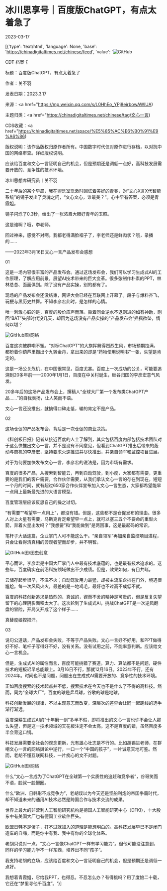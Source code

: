 # 冰川思享号｜百度版ChatGPT，有点太着急了

2023-03-17

[{'type': 'text/html', 'language': None, 'base': 'https://chinadigitaltimes.net/chinese/feed', 'value': '![GitHub](https://chinadigitaltimes.net/chinese/files/2023/03/image-1679090771725.png)



CDT 档案卡

标题：百度版ChatGPT，有点太着急了

作者：关不羽

发表日期：2023.3.17

来源：<a href="https://mp.weixin.qq.com/s/L0HhEo_YPj8eirbowAWlUA)

主题归类：<a href="https://chinadigitaltimes.net/chinese/tag/文心一言)

CDS收藏：<a href="https://chinadigitaltimes.net/space/%E5%85%AC%E6%B0%91%E9%A6%86)

版权说明：该作品版权归原作者所有。中国数字时代仅对原作进行存档，以对抗中国的网络审查。详细版权说明。







应该给百度和文心一言证明自己的机会，但是预期还是调低一点好，高科技发展需要开放的、竞争性的技术环境。



冰川思想库研究员丨关不羽

二十年后的某个早晨，我在盥洗室洗漱时回忆着美好的青春，对“文心X言X代智能系统”的镜子发出了灵魂之问，“文心文心，谁最美？”。心中早有答案，必须是青霞姐。

镜子闪烁了0.3秒，给出了一张浓眉大眼好青年的玉照。

这是谁啊？哦，李老师。

回过神来，感觉不对啊。我都老得满脸褶子了，李老师还是鲜肉状？哦，录播的……

——2023年3月16日文心一言产品发布会感想

01

这是一场内容很丰富的产品发布会。通过这场发布会，我们可以学习生成式AI的工作原理，了解应用前景，展望AI技术带来的巨大变革。很多张制作朴素的PPT，林林总总、面面俱到。除了没有产品实操，别的都有了。

现场的产品发布会还没结束，网评大会已经在互联网上开幕了。段子与爆料齐飞，玩梗与黑历史共舞。不知李彦宏此时，是怎样的心情。

唯一刺激心脏的是，百度的股价应声而落。靠着同业逆水不退则进的如有神助，刚回“BAT”头部时代没几天，却因为这场没有产品实操的“产品发布会”摇摇欲坠，情何以堪？

![GitHub](https://chinadigitaltimes.net/chinese/files/2023/03/post-693956-6414e7e90f49e.)图/网络

百度这次被群嘲不冤。“对标ChatGPT”的大旗挥舞得烈烈生风，市场预期拉满，都盼着你葫芦里掏出个九转金丹，拿出来的却是“药物使用说明书”一张，失望是肯定的。

这是一场公关危机，在中国很常见，百度尤甚。百度上一次成功的公关，可能要追溯到20多年前——2000年1月1日，百度在中关村诞生，硅谷归国的李彦宏意气风发。

20多年后的这场产品发布会上，撰稿人“全球大厂第一个发布类ChatGPT产品……”的自我表扬，让人笑而不语。

文心一言还没推出，就搞得口碑走低，输的肯定不是产品。

02

这场仓促的产品发布会，背后是一次仓促的商业决策。

《科创板日报》记者从接近百度的人士了解到，其实包括百度内部包括技术团队对于这么快推出文心一言，并不是没有不同意见，但看到ChatGPT推出后带来的轰动与商机的李彦宏，坚持要求火速推进并尽快推出，并亲自领军和监控项目进展。

对于为何要加快发布文心一言，李彦宏的说法是，因为市场有需求。



百度的很多产品，从搜索到智能云，再到自动驾驶，到小度，大家都有需要，更重要的是我们的客户需要，合作伙伴需要，从我们承认文心一言的存在到现在，短短一个月的时间，就有超过650家合作伙伴宣布加入文心一言生态，大家都希望能早一点用上最新最先进的大语言模型。



百度管理层应该反思自己的操之过切。

“有需要”“希望早一点用上”，都没有错。但是，这些都不是仓促发布的理由。很多人对上火星有需要，马斯克肯定希望早一点上，就可以塞三五个不要命的重型火箭，奔着火星出发吗？“我想要”和“我能做到”是两回事，这是最起码的常识。

笔杆子大话连篇，企业掌门人可不能这么干。“亲自领军”再加亲自监控项目进程，只会让看得清真相的旁观者望而却步，并不明智。

![GitHub](https://chinadigitaltimes.net/chinese/files/2023/03/post-693956-6414e7e9191b3.)图/图虫创意

平心而论，李彦宏是中国大厂掌门人中最有技术底蕴的，也是最有技术追求的。这些年，百度确实在前沿科技领域做出不少成绩。但是，效果如何，有目共睹。

云储存起步很早，不温不火；自动驾驶用力最猛，却被主流车企挡在门外，境遇很尴尬。每一次风风火火，最差的是一地鸡毛，最好也不过高不成低不就。

百度的科技创新追求是热烈的、真诚的，锲而不舍的精神是可贵的，但是反复失望留下的心理阴影面积太大了。这次轮到了生成式AI，挑战ChatGPT是一次逆风翻盘的冒险，开局又开成了这个样子……

真替度娘捏把汗。

03

说句公道话，产品发布会失败，不等于产品失败。文心一言好不好用，和PPT做得好不好、笔杆子写得好不好，没有关系。没有试用之前，不能率意判断。应该给文心一言机会。

但是，生成式AI的属性而言，百度可能挑错了赛道。算力、算法都不是问题，硬件技术的短板迟早总能跟上。3月16日不行，那就12月16日。2023年不行，还有2024年。时间也不是问题，问题出在生成式AI需要开放的、竞争性的技术环境。

正如百度搜索的技术起点并不低，搜索技术在今天也不是什么了不得的高科技。然而，同为“全球大厂”，百度的球是乒乓球，谷歌的球是地球。

科技创新发展的规律，不以主观意志而改变，深层次的差异会让同一起跑线的选手渐行渐远。

百度深耕生成式AI的“十年磨一剑”多半不假，即将推出的文心一言也许不会让人那么失望，但是这一技术领域的天花板注定不会太高。这不是百度的错，虽然百度多半会背这口锅。

科技发展需要全社会的观念更新，光有雄心壮志是不行的。比如胡锡进老师，在群嘲文心一言的网络舆论中逆行，一口一个“中国的孩子”，一片诚意天地可鉴。然而，老胡不懂互联网科技，一片痴心的文不对题。

![GitHub](https://chinadigitaltimes.net/chinese/files/2023/03/post-693956-6414e7e92586e.)图/网络

什么“文心一言成为了ChatGPT在全球第一个实质性的追赶和竞争者”，谷哥笑而不语，脸叔一脸懵圈。

什么“欧洲、日韩形不成竞争力”，老胡误以为今天还是坚船利炮的帝国争霸时代，却不知道未来的通用AI技术必然是跨国合作与技术交流的成果。

世界上最大的非营利人工智能研究机构是德国人工智能研究中心（DFKI），十大股东中有美国大厂也有德国工业软件巨头。

欧盟日韩不是傻子，打不过就加入的道理是能想明白的。高科技发展早已不是闭门造车的自嗨，而是你中有我、我中有你的全球化体系。

老胡只说对一点，“文心一言像ChatGPT一样有学习能力”。但他可能没注意到，同样的学习能力学不一样东西，培养出不同“孩子”。

我支持老胡的立场，应该给百度和文心一言证明自己的机会，但是预期还是调低一点好。

我想着青霞姐，它给我PPT，也得忍。不忍怎么办？有得挑吗？用了度娘二十载，它还在“梦里寻他千百度”。'}]
